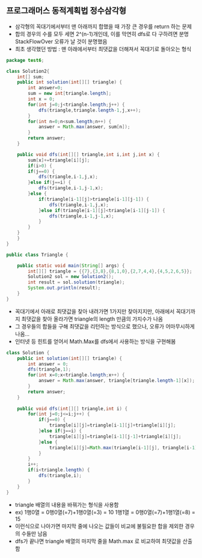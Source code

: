 ## 프로그래머스 동적계획법 정수삼각형

* 삼각형의 꼭대기에서부터 맨 아래까지 합했을 때 가장 큰 경우를 return 하는 문제
* 합의 경우의 수를 모두 세면 2^(n-1)개인데, 이를 막연히 dfs로 다 구하려면 분명 StackFlowOver 오류가 날 것이 분명했음
* 최초 생각했던 방법 : 맨 아래에서부터 최댓값을 더해져서 꼭대기로 돌아오는 형식

~~~ java
package test6;

class Solution2{
	int[] sum;
	public int solution(int[][] triangle) {
		int answer=0;
		sum = new int[triangle.length];
		int x = 0;
		for(int j=0;j<triangle.length;j++) {
			dfs(triangle,triangle.length-1,j,x++);
		}
		for(int n=0;n<sum.length;n++) {
			answer = Math.max(answer, sum[n]);
		}
		return answer;
	}

	public void dfs(int[][] triangle,int i,int j,int x) {
		sum[x]+=triangle[i][j];
		if(i>0) {
		if(j==0) {
			dfs(triangle,i-1,j,x);
		}else if(j==i) {
			dfs(triangle,i-1,j-1,x);
		}else {
			if(triangle[i-1][j]>triangle[i-1][j-1]) {
				dfs(triangle,i-1,j,x);
			}else if(triangle[i-1][j]<triangle[i-1][j-1]) {
				dfs(triangle,i-1,j-1,x);
			}
		}
	}		
	}
}

public class Triangle {

	public static void main(String[] args) {
		int[][] triangle = {{7},{3,8},{8,1,0},{2,7,4,4},{4,5,2,6,5}};
		Solution2 sol = new Solution2();
		int result = sol.solution(triangle);
		System.out.println(result);
	}
}

~~~

* 꼭대기에서 아래로 최댓값을 찾아 내려가면 1가지만 찾아지지만, 아래에서 꼭대기까지 최댓값을 찾아 올라가면 triangle의 length 만큼의 가지수가 나옴
* 그 경우들의 합들을 구해 최댓값을 리턴하는 방식으로 했으나, 오류가 어마무시하게 나옴...
* 인터넷 등 힌트를 얻어서 Math.Max를 dfs에서 사용하는 방식을 구현해봄

~~~ java
class Solution {
    public int solution(int[][] triangle) {
        int answer = 0;
        dfs(triangle,1);
		for(int x=0;x<triangle.length;x++) {
			answer = Math.max(answer, triangle[triangle.length-1][x]);
		}
        return answer;
    }
    
    public void dfs(int[][] triangle,int i) {
        for(int j=0;j<=i;j++) {
			if(j==0) {
				triangle[i][j]=triangle[i-1][j]+triangle[i][j];
			}else if(j==i) {
				triangle[i][j]=triangle[i-1][j-1]+triangle[i][j];
			}else {
				triangle[i][j]=Math.max(triangle[i-1][j], triangle[i-1][j-1])+triangle[i][j];
			}
		}
		i++;
		if(i<triangle.length) {
			dfs(triangle,i);
		}		
	}
}
~~~

* triangle 배열의 내용을 바꿔가는 형식을 사용함
* ex) 1행0열 = 0행0열(=7)+1행0열(=3) = 10
         1행1열 = 0행0열(=7)+1행1열(=8) = 15
* 이런식으로 나아가면 마지막 줄에 나오는 값들이 비교에 불필요한 합을 제외한 경우의 수들만 남음
* dfs가 끝나면 triangle 배열의 마지막 줄을 Math.max 로 비교하여 최댓값을 산출함